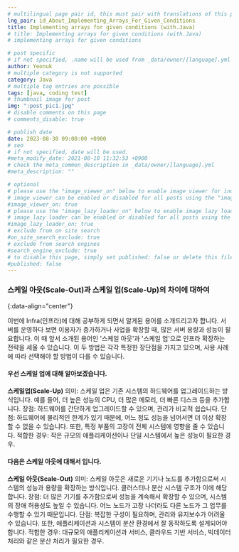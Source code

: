 ```yaml
---
# multilingual page pair id, this must pair with translations of this page. (This name must be unique)
lng_pair: id_About_Implementing_Arrays_For_Given_Conditions
title: Implementing arrays for given conditions (with.Java)
# title: Implementing arrays for given conditions (with.Java)
# implementing arrays for given conditions

# post specific
# if not specified, .name will be used from _data/owner/[language].yml
author: Yeonuk
# multiple category is not supported
category: Java
# multiple tag entries are possible
tags: [java, coding test]
# thumbnail image for post
img: ":post_pic1.jpg"
# disable comments on this page
# comments_disable: true

# publish date
date: 2023-08-30 09:00:00 +0900
# seo
# if not specified, date will be used.
#meta_modify_date: 2021-08-10 11:32:53 +0900
# check the meta_common_description in _data/owner/[language].yml
#meta_description: ""

# optional
# please use the "image_viewer_on" below to enable image viewer for individual pages or posts (_posts/ or [language]/_posts folders).
# image viewer can be enabled or disabled for all posts using the "image_viewer_posts: true" setting in _data/conf/main.yml.
#image_viewer_on: true
# please use the "image_lazy_loader_on" below to enable image lazy loader for individual pages or posts (_posts/ or [language]/_posts folders).
# image lazy loader can be enabled or disabled for all posts using the "image_lazy_loader_posts: true" setting in _data/conf/main.yml.
#image_lazy_loader_on: true
# exclude from on site search
#on_site_search_exclude: true
# exclude from search engines
#search_engine_exclude: true
# to disable this page, simply set published: false or delete this file
#published: false
---
```


<!-- outline-start -->

### 스케일 아웃(Scale-Out)과 스케일 업(Scale-Up)의 차이에 대하여

{:data-align="center"}

<!-- outline-end -->

이번에 Infra(인프라)에 대해 공부하게 되면서 알게된 용어를 소개드리고자 합니다.
서버를 운영하다 보면 이용자가 증가하거나 사업을 확장할 때, 많은 서버 용량과 성능이 필요합니다.
이 때 앞서 소개된 용어인 '스케일 아웃'과 '스케일 업'으로 인프라 확장하는 전략을 세울 수 있습니다.
이 두 방법은 각각 특정한 장단점을 가지고 있으며, 사용 사례에 따라 선택해야 할 방법이 다를 수 있습니다.

#### 우선 스케일 업에 대해 알아보겠습니다.

**스케일업(Scale-Up)**
의미: 스케일 업은 기존 시스템의 하드웨어를 업그레이드하는 방식입니다. 예를 들어, 더 높은 성능의 CPU, 더 많은 메모리, 더 빠른 디스크 등을 추가합니다.
장점: 하드웨어를 간단하게 업그레이드할 수 있으며, 관리가 비교적 쉽습니다.
단점: 하드웨어에 물리적인 한계가 있기 때문에, 어느 정도 성능을 넘어서면 더 이상 확장할 수 없을 수 있습니다. 또한, 특정 부품의 고장이 전체 시스템에 영향을 줄 수 있습니다.
적합한 경우: 작은 규모의 애플리케이션이나 단일 시스템에서 높은 성능이 필요한 경우.

#### 다음은 스케일 아웃에 대해서 입니다.

**스케일 아웃(Scale-Out)**
의미: 스케일 아웃은 새로운 기기나 노드를 추가함으로써 시스템의 성능과 용량을 확장하는 방식입니다. 클러스터나 분산 시스템 구조가 이에 해당합니다.
장점: 더 많은 기기를 추가함으로써 성능을 계속해서 확장할 수 있으며, 시스템의 장애 허용성도 높일 수 있습니다. 어느 노드가 고장 나더라도 다른 노드가 그 업무를 수행할 수 있기 때문입니다.
단점: 복잡한 구성이 필요하며, 관리와 유지보수가 어려울 수 있습니다. 또한, 애플리케이션과 시스템이 분산 환경에서 잘 동작하도록 설계되어야 합니다.
적합한 경우: 대규모의 애플리케이션과 서비스, 클라우드 기반 서비스, 빅데이터 처리와 같은 분산 처리가 필요한 경우.
